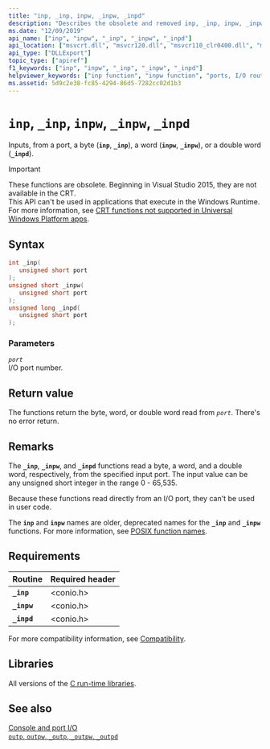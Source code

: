 ```yaml
---
title: "inp, _inp, inpw, _inpw, _inpd"
description: "Describes the obsolete and removed inp, _inp, inpw, _inpw, and _inpd functions of the Microsoft C runtime library (CRT)."
ms.date: "12/09/2019"
api_name: ["inp", "inpw", "_inp", "_inpw", "_inpd"]
api_location: ["msvcrt.dll", "msvcr120.dll", "msvcr110_clr0400.dll", "msvcr110.dll", "msvcr80.dll", "msvcr100.dll", "msvcr90.dll"]
api_type: ["DLLExport"]
topic_type: ["apiref"]
f1_keywords: ["inp", "inpw", "_inp", "_inpw", "_inpd"]
helpviewer_keywords: ["inp function", "inpw function", "ports, I/O routines", "inpd function", "_inp function", "_inpd function", "I/O [CRT], port", "_inpw function"]
ms.assetid: 5d9c2e38-fc85-4294-86d5-7282cc02d1b3
---
```

# `inp`, `_inp`, `inpw`, `_inpw`, `_inpd`

Inputs, from a port, a byte (**`inp`**, **`_inp`**), a word (**`inpw`**, **`_inpw`**), or a double word (**`_inpd`**).

> [!IMPORTANT]
> These functions are obsolete. Beginning in Visual Studio 2015, they are not available in the CRT.\
> This API can't be used in applications that execute in the Windows Runtime. For more information, see [CRT functions not supported in Universal Windows Platform apps](../cppcx/crt-functions-not-supported-in-universal-windows-platform-apps.md).

## Syntax

```cpp
int _inp(
   unsigned short port
);
unsigned short _inpw(
   unsigned short port
);
unsigned long _inpd(
   unsigned short port
);
```

### Parameters

*`port`*\
I/O port number.

## Return value

The functions return the byte, word, or double word read from *`port`*. There's no error return.

## Remarks

The **`_inp`**, **`_inpw`**, and **`_inpd`** functions read a byte, a word, and a double word, respectively, from the specified input port. The input value can be any unsigned short integer in the range 0 - 65,535.

Because these functions read directly from an I/O port, they can't be used in user code.

The **`inp`** and **`inpw`** names are older, deprecated names for the **`_inp`** and **`_inpw`** functions. For more information, see [POSIX function names](../error-messages/compiler-warnings/compiler-warning-level-3-c4996.md#posix-function-names).

## Requirements

| Routine | Required header |
|---|---|
| **`_inp`** | \<conio.h> |
| **`_inpw`** | \<conio.h> |
| **`_inpd`** | \<conio.h> |

For more compatibility information, see [Compatibility](./compatibility.md).

## Libraries

All versions of the [C run-time libraries](./crt-library-features.md).

## See also

[Console and port I/O](./console-and-port-i-o.md)\
[`outp`, `outpw`, `_outp`, `_outpw`, `_outpd`](./outp-outpw-outpd.md)
